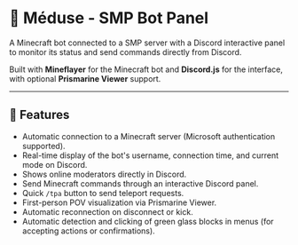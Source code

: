 # 🤖 Méduse - SMP Bot Panel

A Minecraft bot connected to a SMP server with a Discord interactive panel to monitor its status and send commands directly from Discord.

Built with **Mineflayer** for the Minecraft bot and **Discord.js** for the interface, with optional **Prismarine Viewer** support.

---

## 🚀 Features

- Automatic connection to a Minecraft server (Microsoft authentication supported).  
- Real-time display of the bot's username, connection time, and current mode on Discord.  
- Shows online moderators directly in Discord.  
- Send Minecraft commands through an interactive Discord panel.  
- Quick `/tpa` button to send teleport requests.  
- First-person POV visualization via Prismarine Viewer.  
- Automatic reconnection on disconnect or kick.  
- Automatic detection and clicking of green glass blocks in menus (for accepting actions or confirmations).  
